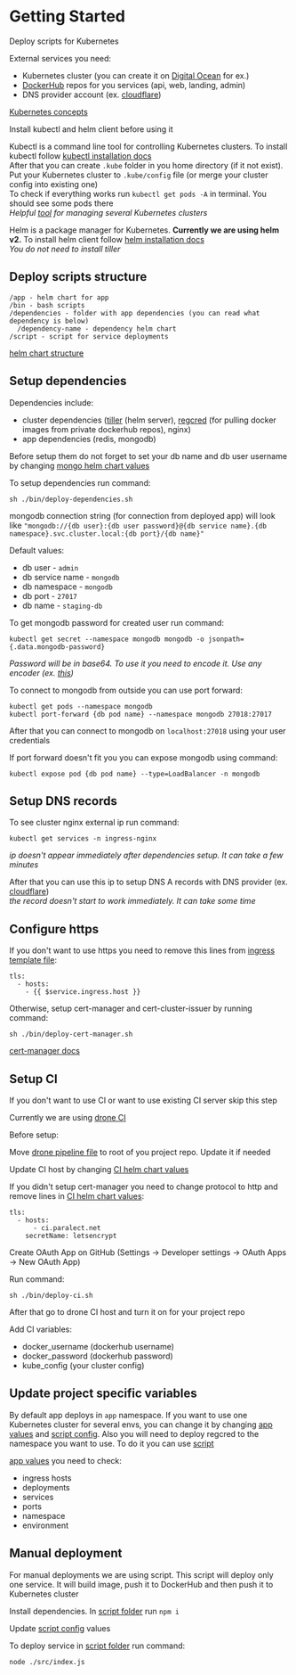 # Getting Started

Deploy scripts for Kubernetes

External services you need:
- Kubernetes cluster (you can create it on [Digital Ocean](https://www.digitalocean.com/) for ex.)
- [DockerHub](https://hub.docker.com/) repos for you services (api, web, landing, admin)
- DNS provider account (ex. [cloudflare](https://www.cloudflare.com/))

[Kubernetes concepts](https://kubernetes.io/docs/concepts/)

Install kubectl and helm client before using it

Kubectl is a command line tool for controlling Kubernetes clusters. To install kubectl follow [kubectl installation docs](https://kubernetes.io/docs/tasks/tools/install-kubectl/)<br/>
After that you can create `.kube` folder in you home directory (if it not exist). Put your Kubernetes cluster to `.kube/config` file (or merge your cluster config into existing one)<br/>
To check if everything works run `kubectl get pods -A` in terminal. You should see some pods there<br/>
*Helpful [tool](https://github.com/ahmetb/kubectx) for managing several Kubernetes clusters*

Helm is a package manager for Kubernetes. **Currently we are using helm v2.** To install helm client follow [helm installation docs](https://v2.helm.sh/docs/install/)<br/>
*You do not need to install tiller*

## Deploy scripts structure

```
/app - helm chart for app
/bin - bash scripts
/dependencies - folder with app dependencies (you can read what dependency is below)
  /dependency-name - dependency helm chart
/script - script for service deployments
```

[helm chart structure](https://v2.helm.sh/docs/developing_charts/#charts)

## Setup dependencies

Dependencies include:
- cluster dependencies ([tiller](https://v2.helm.sh/docs/install/) (helm server), [regcred](https://kubernetes.io/docs/tasks/configure-pod-container/pull-image-private-registry/) (for pulling docker images from private dockerhub repos), nginx)
- app dependencies (redis, mongodb)

Before setup them do not forget to set your db name and db user username by changing [mongo helm chart values](dependencies/mongodb/values/values.yml)

To setup dependencies run command:

```
sh ./bin/deploy-dependencies.sh
```

mongodb connection string (for connection from deployed app) will look like `"mongodb://{db user}:{db user password}@{db service name}.{db namespace}.svc.cluster.local:{db port}/{db name}"`

Default values:
- db user - `admin`
- db service name - `mongodb`
- db namespace - `mongodb`
- db port - `27017`
- db name - `staging-db`

To get mongodb password for created user run command:

```
kubectl get secret --namespace mongodb mongodb -o jsonpath={.data.mongodb-password}
```

*Password will be in base64. To use it you need to encode it. Use any encoder (ex. [this](https://www.base64decode.org/))*

To connect to mongodb from outside you can use port forward:

```
kubectl get pods --namespace mongodb
kubectl port-forward {db pod name} --namespace mongodb 27018:27017
```

After that you can connect to mongodb on `localhost:27018` using your user credentials

If port forward doesn't fit you you can expose mongodb using command:

```
kubectl expose pod {db pod name} --type=LoadBalancer -n mongodb
```

## Setup DNS records

To see cluster nginx external ip run command:

```
kubectl get services -n ingress-nginx
```

*ip doesn't appear immediately after dependencies setup. It can take a few minutes*

After that you can use this ip to setup DNS A records with DNS provider (ex. [cloudflare](https://www.cloudflare.com/))<br/>
*the record doesn't start to work immediately. It can take some time*

## Configure https

If you don't want to use https you need to remove this lines from [ingress template file](app/templates/ingress.yml):

```
tls:
  - hosts:
    - {{ $service.ingress.host }}
```

Otherwise, setup cert-manager and cert-cluster-issuer by running command:

```
sh ./bin/deploy-cert-manager.sh
```

[cert-manager docs](https://cert-manager.io/docs/installation/kubernetes/)

## Setup CI

If you don't want to use CI or want to use existing CI server skip this step

Currently we are using [drone CI](https://github.com/helm/charts/tree/master/stable/drone)

Before setup:

Move [drone pipeline file](dependencies/drone-ci/.drone.yml) to root of you project repo. Update it if needed

Update CI host by changing [CI helm chart values](dependencies/drone-ci/values/values.yml)

If you didn't setup cert-manager you need to change protocol to http and remove lines in [CI helm chart values](dependencies/drone-ci/values/values.yml):

```
tls:
  - hosts:
      - ci.paralect.net
    secretName: letsencrypt
```

Create OAuth App on GitHub (Settings -> Developer settings -> OAuth Apps -> New OAuth App)

Run command:

```
sh ./bin/deploy-ci.sh
```

After that go to drone CI host and turn it on for your project repo

Add CI variables:
- docker_username (dockerhub username)
- docker_password (dockerhub password)
- kube_config (your cluster config)

## Update project specific variables

By default app deploys in `app` namespace. If you want to use one Kubernetes cluster for several envs, you can change it by changing [app values](app/values/values.yml) and [script config](script/src/config.js). Also you will need to deploy regcred to the namespace you want to use. To do it you can use [script](dependencies/regcred/bin/create-docker-regcred.sh)

[app values](app/values/values.yml) you need to check:
- ingress hosts
- deployments
- services
- ports
- namespace
- environment

## Manual deployment

For manual deployments we are using script. This script will deploy only one service. It will build image, push it to DockerHub and then push it to Kubernetes cluster

Install dependencies. In [script folder](script) run `npm i`

Update [script config](script/src/config.js) values

To deploy service in [script folder](script) run command:

```
node ./src/index.js
```
